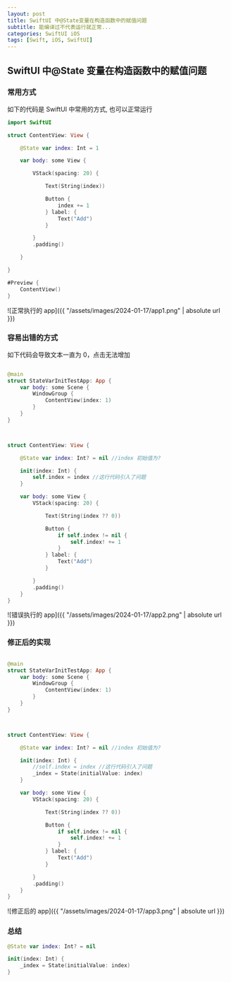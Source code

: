 ```yaml
---
layout: post
title: SwiftUI 中@State变量在构造函数中的赋值问题
subtitle: 能编译过不代表运行就正常...
categories: SwiftUI iOS
tags: [Swift, iOS, SwiftUI]
---
```


## SwiftUI 中@State 变量在构造函数中的赋值问题

### 常用方式

如下的代码是 SwiftUI 中常用的方式, 也可以正常运行

```swift
import SwiftUI

struct ContentView: View {

    @State var index: Int = 1

    var body: some View {

        VStack(spacing: 20) {

            Text(String(index))

            Button {
                index += 1
            } label: {
                Text("Add")
            }

        }
        .padding()

    }

}

#Preview {
    ContentView()
}

```

![正常执行的 app]({{ "/assets/images/2024-01-17/app1.png" | absolute url }})

### 容易出错的方式

如下代码会导致文本一直为 0，点击无法增加

```swift

@main
struct StateVarInitTestApp: App {
    var body: some Scene {
        WindowGroup {
            ContentView(index: 1)
        }
    }
}



struct ContentView: View {

    @State var index: Int? = nil //index 初始值为?

    init(index: Int) {
        self.index = index //这行代码引入了问题
    }

    var body: some View {
        VStack(spacing: 20) {

            Text(String(index ?? 0))

            Button {
                if self.index != nil {
                    self.index! += 1
                }
            } label: {
                Text("Add")
            }

        }
        .padding()
    }
}
```

![错误执行的 app]({{ "/assets/images/2024-01-17/app2.png" | absolute url }})

### 修正后的实现

```swift

@main
struct StateVarInitTestApp: App {
    var body: some Scene {
        WindowGroup {
            ContentView(index: 1)
        }
    }
}



struct ContentView: View {

    @State var index: Int? = nil //index 初始值为?

    init(index: Int) {
        //self.index = index //这行代码引入了问题
        _index = State(initialValue: index)
    }

    var body: some View {
        VStack(spacing: 20) {

            Text(String(index ?? 0))

            Button {
                if self.index != nil {
                    self.index! += 1
                }
            } label: {
                Text("Add")
            }

        }
        .padding()
    }
}
```

![修正后的 app]({{ "/assets/images/2024-01-17/app3.png" | absolute url }})

### 总结

```swift
@State var index: Int? = nil

init(index: Int) {
    _index = State(initialValue: index)
}
```
